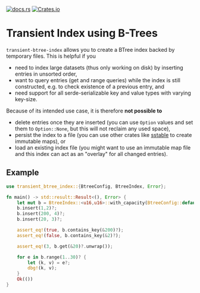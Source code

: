 [![docs.rs](https://img.shields.io/docsrs/transient-btree-index)](https://docs.rs/transient-btree-index/) [![Crates.io](https://img.shields.io/crates/v/transient-btree-index)](https://crates.io/crates/transient-btree-index)

# Transient Index using B-Trees

`transient-btree-index` allows you to create a BTree index backed by temporary files.
This is helpful if you
 
- need to index large datasets (thus only working on disk) by inserting entries in unsorted order,
- want to query entries (get and range queries) while the index is still constructed, e.g. to check existence of a previous entry, and
- need support for all serde-serializable key and value types with varying key-size.
 
Because of its intended use case, it is therefore **not possible to**
 
- delete entries once they are inserted (you can use `Option` values and set them to `Option::None`, but this will not reclaim any used space),
- persist the index to a file (you can use other crates like [sstable](https://crates.io/crates/sstable) to create immutable maps), or
- load an existing index file (you might want to use an immutable map file and this index can act as an "overlay" for all changed entries).


## Example

```rust
use transient_btree_index::{BtreeConfig, BtreeIndex, Error};

fn main() -> std::result::Result<(), Error> {
    let mut b = BtreeIndex::<u16,u16>::with_capacity(BtreeConfig::default(), 10)?;
    b.insert(1,2)?;
    b.insert(200, 4)?;
    b.insert(20, 3)?;

    assert_eq!(true, b.contains_key(&200)?);
    assert_eq!(false, b.contains_key(&2)?);  

    assert_eq!(3, b.get(&20)?.unwrap());  

    for e in b.range(1..30)? {
        let (k, v) = e?;
        dbg!(k, v);
    }
    Ok(())
}
```
